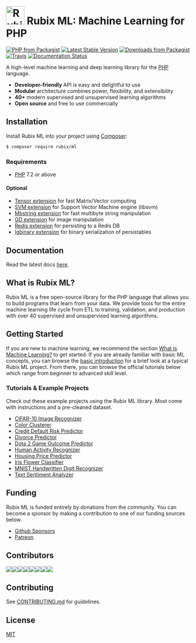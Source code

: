<h1><span><img src="https://github.com/RubixML/RubixML/blob/master/docs/img/rubix-ml-logo.png?raw=true" width="50" height="50" alt="Rubix ML logo" /></span> <span>Rubix ML: Machine Learning for PHP</span></h1>

[![PHP from Packagist](https://img.shields.io/packagist/php-v/rubix/ml.svg?style=flat-square&colorB=8892BF)](https://www.php.net/) [![Latest Stable Version](https://img.shields.io/packagist/v/rubix/ml.svg?style=flat-square&colorB=orange)](https://packagist.org/packages/rubix/ml) [![Downloads from Packagist](https://img.shields.io/packagist/dt/rubix/ml.svg?style=flat-square&colorB=red)](https://packagist.org/packages/rubix/ml) [![Travis](https://img.shields.io/travis/RubixML/RubixML.svg?style=flat-square)](https://travis-ci.org/RubixML/RubixML) [![Documentation Status](https://img.shields.io/readthedocs/rubix-ml.svg?style=flat-square&colorB=blue)](https://rubix-ml.readthedocs.io/en/latest/?badge=latest)

A high-level machine learning and deep learning library for the [PHP](https://php.net) language.

- **Developer-friendly** API is easy and delightful to use
- **Modular** architecture combines power, flexibility, and extensibility
- **40+** modern supervised and unsupervised learning algorithms
- **Open source** and free to use commercially

## Installation
Install Rubix ML into your project using [Composer](https://getcomposer.org/):
```sh
$ composer require rubix/ml
```

### Requirements
- [PHP](https://php.net/manual/en/install.php) 7.2 or above

#### Optional

- [Tensor extension](https://github.com/RubixML/Tensor) for fast Matrix/Vector computing
- [SVM extension](https://php.net/manual/en/book.svm.php) for Support Vector Machine engine (libsvm)
- [Mbstring extension](https://www.php.net/manual/en/book.mbstring.php) for fast multibyte string manipulation
- [GD extension](https://php.net/manual/en/book.image.php) for image manipulation
- [Redis extension](https://github.com/phpredis/phpredis) for persisting to a Redis DB
- [Igbinary extension](https://github.com/igbinary/igbinary) for binary serialization of persistables

## Documentation
Read the latest docs [here](https://docs.rubixml.com).

## What is Rubix ML?
Rubix ML is a free open-source library for the PHP language that allows you to build programs that learn from your data. We provide tools for the entire machine learning life cycle from ETL to training, validation, and production with over 40 supervised and unsupervised learning algorithms.

## Getting Started
If you are new to machine learning, we recommend the section [What is Machine Learning?](https://docs.rubixml.com/en/latest/what-is-machine-learning.html) to get started. If you are already familiar with basic ML concepts, you can browse the [basic introduction](https://docs.rubixml.com/en/latest/basic-introduction.html) for a brief look at a typical Rubix ML project. From there, you can browse the official tutorials below which range from beginner to advanced skill level.

### Tutorials & Example Projects
Check out these example projects using the Rubix ML library. Most come with instructions and a pre-cleaned dataset.

- [CIFAR-10 Image Recognizer](https://github.com/RubixML/CIFAR-10)
- [Color Clusterer](https://github.com/RubixML/Colors)
- [Credit Default Risk Predictor](https://github.com/RubixML/Credit)
- [Divorce Predictor](https://github.com/RubixML/Divorce)
- [Dota 2 Game Outcome Predictor](https://github.com/RubixML/Dota2)
- [Human Activity Recognizer](https://github.com/RubixML/HAR)
- [Housing Price Predictor](https://github.com/RubixML/Housing)
- [Iris Flower Classifier](https://github.com/RubixML/Iris)
- [MNIST Handwritten Digit Recognizer](https://github.com/RubixML/MNIST)
- [Text Sentiment Analyzer](https://github.com/RubixML/Sentiment)

## Funding
Rubix ML is funded entirely by donations from the community. You can become a sponsor by making a contribution to one of our funding sources below.

- [Github Sponsors](https://github.com/sponsors/RubixML)
- [Patreon](https://www.patreon.com/rubixml)

## Contributors
[![](https://sourcerer.io/fame/andrewdalpino/RubixML/RubixML/images/0)](https://sourcerer.io/fame/andrewdalpino/RubixML/RubixML/links/0)[![](https://sourcerer.io/fame/andrewdalpino/RubixML/RubixML/images/1)](https://sourcerer.io/fame/andrewdalpino/RubixML/RubixML/links/1)[![](https://sourcerer.io/fame/andrewdalpino/RubixML/RubixML/images/2)](https://sourcerer.io/fame/andrewdalpino/RubixML/RubixML/links/2)[![](https://sourcerer.io/fame/andrewdalpino/RubixML/RubixML/images/3)](https://sourcerer.io/fame/andrewdalpino/RubixML/RubixML/links/3)[![](https://sourcerer.io/fame/andrewdalpino/RubixML/RubixML/images/4)](https://sourcerer.io/fame/andrewdalpino/RubixML/RubixML/links/4)[![](https://sourcerer.io/fame/andrewdalpino/RubixML/RubixML/images/5)](https://sourcerer.io/fame/andrewdalpino/RubixML/RubixML/links/5)[![](https://sourcerer.io/fame/andrewdalpino/RubixML/RubixML/images/6)](https://sourcerer.io/fame/andrewdalpino/RubixML/RubixML/links/6)[![](https://sourcerer.io/fame/andrewdalpino/RubixML/RubixML/images/7)](https://sourcerer.io/fame/andrewdalpino/RubixML/RubixML/links/7)

## Contributing
See [CONTRIBUTING.md](https://github.com/RubixML/RubixML/blob/master/CONTRIBUTING.md) for guidelines.

## License
[MIT](https://github.com/RubixML/RubixML/blob/master/LICENSE.md)
